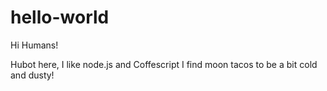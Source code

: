 # hello-world

Hi Humans! 

Hubot here, I like node.js and Coffescript
I find moon tacos to be a bit cold and dusty! 

